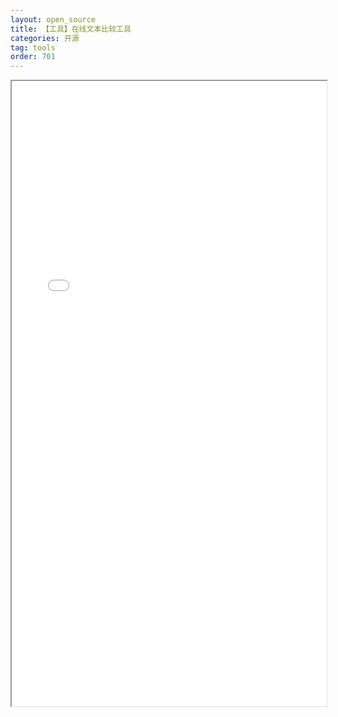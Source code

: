 ```yaml
---
layout: open_source
title: 【工具】在线文本比较工具
categories: 开源
tag: tools
order: 701
---
```






<iframe src="/pictures_for_blog/app/text_compare/main.html" width="100%" height="1000em" marginwidth="10%"></iframe>
